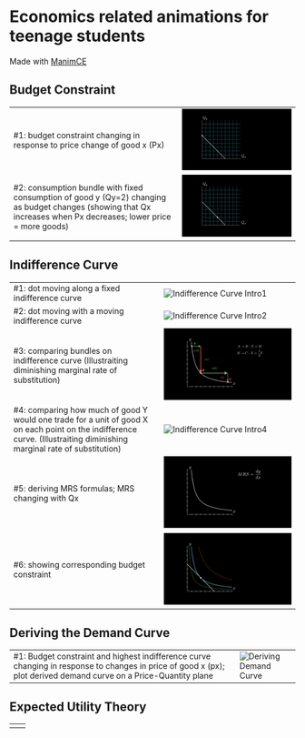 # Economics related animations for teenage students

Made with [ManimCE](https://docs.manim.community/en/stable/index.html#)



## Budget Constraint

|                                                                                                                                                                   |                                                               |
| ----------------------------------------------------------------------------------------------------------------------------------------------------------------- | ------------------------------------------------------------- |
| #1: budget constraint changing in response to price change of good x (Px)                                                                                         | ![Budget Constraint Intro-1](out/BudgetConstraintIntro-1.gif) |
| #2: consumption bundle with fixed consumption of good y (Qy=2) changing as budget changes (showing that Qx increases when Px decreases; lower price = more goods) | ![Budget Constraint Intro-2](out/BudgetConstraintIntro-2.gif) |



## Indifference Curve

|                                                                                                                                                                          |                                                                                                                         |
| ------------------------------------------------------------------------------------------------------------------------------------------------------------------------ | ----------------------------------------------------------------------------------------------------------------------- |
| #1: dot moving along a fixed indifference curve                                                                                                                          | ![Indifference Curve Intro1](file:///Users/aden/Econ/EconLab/manim/out/IndifferenceCurveIntro-1.gif?msec=1665495847729) |
| #2: dot moving with a moving indifference curve                                                                                                                          | ![Indifference Curve Intro2](file:///Users/aden/Econ/EconLab/manim/out/IndifferenceCurveIntro-2.gif?msec=1665495847792) |
| #3: comparing bundles on indifference curve (Illustraiting diminishing marginal rate of substitution)                                                                    | ![Indifference Curve Intro-3](out/IndifferenceCurveIntro-3.png)                                                         |
| #4: comparing how much of good Y would one trade for a unit of good X on each point on the indifference curve. (Illustraiting diminishing marginal rate of substitution) | ![Indifference Curve Intro4](file:///Users/aden/Econ/EconLab/manim/out/IndifferenceCurveIntro-4.gif?msec=1665495847786) |
| #5: deriving MRS formulas; MRS changing with Qx                                                                                                                          | ![Indifference Curve Intro-5](out/IndifferenceCurveIntro-5.gif)                                                         |
| #6: showing corresponding budget constraint                                                                                                                              | ![Indifference Curve Intro-6](out/IndifferenceCurveIntro-6.png)                                                         |

## Deriving the Demand Curve

|                                                                                                                                                                   |                                                       |
| ----------------------------------------------------------------------------------------------------------------------------------------------------------------- | ----------------------------------------------------- |
| #1: Budget constraint and highest indifference curve changing in response to changes in price of good x (px); plot derived demand curve on a Price-Quantity plane | ![Deriving Demand Curve](out/DerivingDemandCurve.gif) |

## Expected Utility Theory

|     |     |
| --- | --- |
|     |     |
